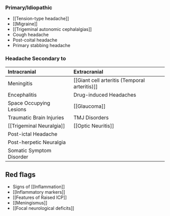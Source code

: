 ### Primary/Idiopathic 
- [[Tension-type headache]] 
- [[Migraine]] 
- [[Trigeminal autonomic cephalalgias]] 
- Cough headache
- Post-coital headache
- Primary stabbing headache

### Headache Secondary to  
| **Intracranial**         | Extracranial             |
| :----------------------- | :----------------------- |
| Meningitis               | [[Giant cell arteritis (Temporal arteritis)]] |
| Encephalitis             | Drug-induced Headaches   |
| Space Occupying Lesions  | [[Glaucoma]]             |
| Traumatic Brain Injuries | TMJ Disorders            |
| [[Trigeminal Neuralgia]] | [[Optic Neuritis]]       |
| Post-ictal Headache      |                          |
| Post-herpetic Neuralgia  |                          |
| Somatic Symptom Disorder |                          |


## Red flags
- Signs of [[Inflammation]] 
- [[Inflammatory markers]] 
- [[Features of Raised ICP]] 
- [[Meningismus]] 
- [[Focal neurological deficits]]
